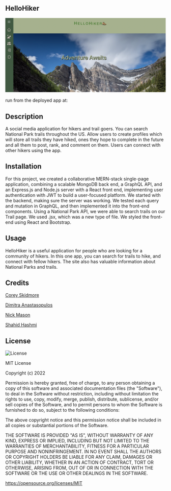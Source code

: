 ## HelloHiker

![img](client/src/Images/homepage.png)

run from the deployed app at:   

## Description
A social media application for hikers and trail goers. You can search National Park trails throughout the US.  Allow users to create profiles which will store all trails they have hiked, ones they hope to complete in the future and all them to post, rank, and comment on them. Users can connect with other hikers using the app. 

## Installation
For this project, we created a collaborative MERN-stack single-page application, combining a scalable MongoDB back end, a GraphQL API, and an Express.js and Node.js server with a React front end, implementing user authentication with JWT to build a user-focused platform. We started with the backend, making sure the server was working. We tested each query and mutation in GraphQL, and then implemented it into the front-end components. Using a National Park API, we were able to search trails on our Trail page. We used .jsx, which was a new type of file. We styled the front-end using React and Bootstrap. 

## Usage
HelloHiker is a useful application for people who are looking for a community of hikers. In this one app, you can search for trails to hike, and connect with fellow hikers. The site also has valuable information about National Parks and trails.

## Credits  
<p><a href="https://github.com/skidmoreco">Corey Skidmore</a></p>
<p><a href="https://github.com/dimitra-anasta">Dimitra Anastasopulos</a></p>
<p><a href="https://github.com/Nickmason01">Nick Mason</a></p>
<p><a href="https://github.com/ShahidHashmi1">Shahid Hashmi</a></p>

## License
![License](https://img.shields.io/badge/License-MIT-yellow.svg)

MIT License

Copyright (c) 2022

Permission is hereby granted, free of charge, to any person obtaining a copy of this software and associated documentation files (the "Software"), to deal in the Software without restriction, including without limitation the rights to use, copy, modify, merge, publish, distribute, sublicense, and/or sell copies of the Software, and to permit persons to whom the Software is furnished to do so, subject to the following conditions:

The above copyright notice and this permission notice shall be included in all copies or substantial portions of the Software.

THE SOFTWARE IS PROVIDED "AS IS", WITHOUT WARRANTY OF ANY KIND, EXPRESS OR IMPLIED, INCLUDING BUT NOT LIMITED TO THE WARRANTIES OF MERCHANTABILITY, FITNESS FOR A PARTICULAR PURPOSE AND NONINFRINGEMENT. IN NO EVENT SHALL THE AUTHORS OR COPYRIGHT HOLDERS BE LIABLE FOR ANY CLAIM, DAMAGES OR OTHER LIABILITY, WHETHER IN AN ACTION OF CONTRACT, TORT OR OTHERWISE, ARISING FROM, OUT OF OR IN CONNECTION WITH THE SOFTWARE OR THE USE OR OTHER DEALINGS IN THE SOFTWARE.

https://opensource.org/licenses/MIT
